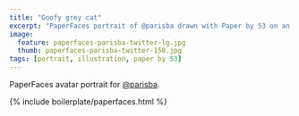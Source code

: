 ```yaml
---
title: "Goofy grey cat"
excerpt: "PaperFaces portrait of @parisba drawn with Paper by 53 on an iPad."
image: 
  feature: paperfaces-parisba-twitter-lg.jpg
  thumb: paperfaces-parisba-twitter-150.jpg
tags: [portrait, illustration, paper by 53]
---
```


PaperFaces avatar portrait for [@parisba](http://twitter.com/parisba).

{% include boilerplate/paperfaces.html %}